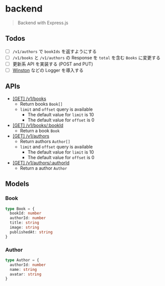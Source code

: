 # backend

> Backend with Express.js

## Todos

- [ ] `/v1/authors` で `bookIds` を返すようにする
- [ ] `/v1/books` と `/v1/authors` の Response を `total` を含む `Books` に変更する
- [ ] 更新系 API を実装する (POST and PUT)
- [ ] [Winston](https://github.com/winstonjs/winston) などの Logger を導入する

## APIs

- [[GET] /v1/books](http://localhost:5000/v1/books)
  - Return books `Book[]`
  - `limit` and `offset` query is available
    - The default value for `limit` is 10
    - The default value for `offset` is 0
- [[GET] /v1/books/:bookId](http://localhost:5000/v1/books/1)
  - Return a book `Book`
- [[GET] /v1/authors](http://localhost:5000/v1/authors)
  - Return authors `Author[]`
  - `limit` and `offset` query is available
    - The default value for `limit` is 10
    - The default value for `offset` is 0
- [[GET] /v1/authors/:authorId](http://localhost:5000/v1/authors/1)
  - Return a author `Author`

## Models

### Book

```typescript
type Book = {
  bookId: number
  authorId: number
  title: string
  image: string
  publishedAt: string
}
```

### Author

```typescript
type Author = {
  authorId: number
  name: string
  avatar: string
}
```

